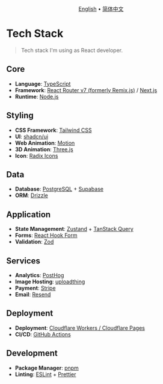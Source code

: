 <p align="center">
  <a href="README.md">English</a> •
  <a href="README.zh-CN.md">简体中文</a>
</p>

# Tech Stack

> Tech stack I'm using as React developer.

## Core

- **Language**: [TypeScript](https://www.typescriptlang.org/)
- **Framework**: [React Router v7 (formerly Remix.js)](https://reactrouter.com/start/framework/installation) / [Next.js](https://nextjs.org/)
- **Runtime**: [Node.js](https://nodejs.org/en)

## Styling

- **CSS Framework**: [Tailwind CSS](https://tailwindcss.com/)
- **UI**: [shadcn/ui](https://ui.shadcn.com/)
- **Web Animation**: [Motion](https://motion.dev/)
- **3D Animation**: [Three.js](https://threejs.org/)
- **Icon**: [Radix Icons](https://www.radix-ui.com/icons)

## Data

- **Database**: [PostgreSQL](https://www.postgresql.org/) + [Supabase](https://supabase.com/)
- **ORM**: [Drizzle](https://orm.drizzle.team/)

## Application

<!-- **Auth**: -->

- **State Management**: [Zustand](https://zustand-demo.pmnd.rs/) + [TanStack Query](https://tanstack.com/query/latest)
- **Forms**: [React Hook Form](https://react-hook-form.com/)
- **Validation**: [Zod](https://zod.dev/)

## Services

- **Analytics**: [PostHog](https://posthog.com/)
- **Image Hosting**: [uploadthing](https://uploadthing.com)
- **Payment**: [Stripe](https://stripe.com/)
- **Email**: [Resend](https://resend.com/)

## Deployment

- **Deployment**: [Cloudflare Workers / Cloudflare Pages](https://www.cloudflare.com/)
- **CI/CD**: [GitHub Actions](https://github.com/features/actions)

## Development

- **Package Manager**: [pnpm](https://pnpm.io/)
- **Linting**: [ESLint](https://eslint.org/) + [Prettier](https://prettier.io/)
